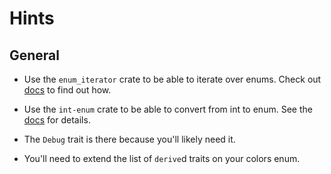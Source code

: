 # Hints

## General

- Use the `enum_iterator` crate to be able to iterate over enums. Check out [docs](https://docs.rs/enum-iterator/0.7.0/enum_iterator/) to find out how.

- Use the `int-enum` crate to be able to convert from int to enum. See the [docs](https://docs.rs/int-enum/0.4.0/int_enum/) for details.

- The `Debug` trait is there because you'll likely need it.

- You'll need to extend the list of `derive`d traits on your colors enum.
